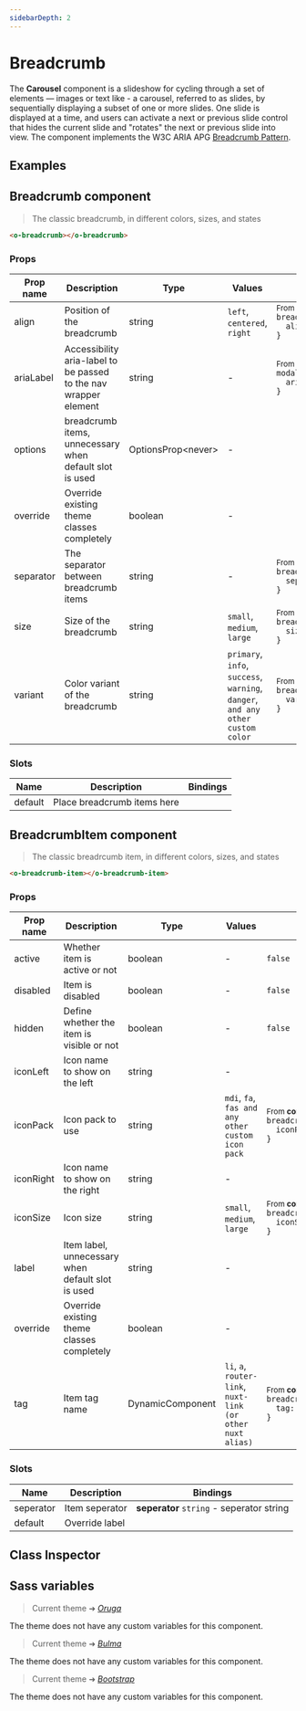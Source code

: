 ```yaml
---
sidebarDepth: 2
---
```


# Breadcrumb

<section class="odocs-head">

The **Carousel** component is a slideshow for cycling through a set of elements — images or text like - a carousel, referred to as slides, by sequentially displaying a subset of one or more slides.
One slide is displayed at a time, and users can activate a next or previous slide control that hides the current slide and "rotates" the next or previous slide into view.
The component implements the W3C ARIA APG [Breadcrumb Pattern](https://www.w3.org/WAI/ARIA/apg/patterns/breadcrumb/).

</section>

<section class="odocs-examples">

## Examples

<example-breadcrumb />

</section>

<section class="odocs-specs">

## Breadcrumb component

> The classic breadcrumb, in different colors, sizes, and states

```html
<o-breadcrumb></o-breadcrumb>
```

### Props

| Prop name | Description                                                      | Type                     | Values                                                                          | Default                                                                                                                                                   |
| --------- | ---------------------------------------------------------------- | ------------------------ | ------------------------------------------------------------------------------- | --------------------------------------------------------------------------------------------------------------------------------------------------------- |
| align     | Position of the breadcrumb                                       | string                   | `left`, `centered`, `right`                                                     | <div><small>From <b>config</b>:</small></div><code style='white-space: nowrap; padding: 0;'>breadcrumb: {<br>&nbsp;&nbsp;align: "left"<br>}</code>        |
| ariaLabel | Accessibility aria-label to be passed to the nav wrapper element | string                   | -                                                                               | <div><small>From <b>config</b>:</small></div><code style='white-space: nowrap; padding: 0;'>modal: {<br>&nbsp;&nbsp;ariaLabel: "breadcrumb"<br>}</code>   |
| options   | breadcrumb items, unnecessary when default slot is used          | OptionsProp&lt;never&gt; | -                                                                               |                                                                                                                                                           |
| override  | Override existing theme classes completely                       | boolean                  | -                                                                               |                                                                                                                                                           |
| separator | The separator between breadcrumb items                           | string                   | -                                                                               | <div><small>From <b>config</b>:</small></div><code style='white-space: nowrap; padding: 0;'>breadcrumb: {<br>&nbsp;&nbsp;separator: undefined<br>}</code> |
| size      | Size of the breadcrumb                                           | string                   | `small`, `medium`, `large`                                                      | <div><small>From <b>config</b>:</small></div><code style='white-space: nowrap; padding: 0;'>breadcrumb: {<br>&nbsp;&nbsp;size: "small"<br>}</code>        |
| variant   | Color variant of the breadcrumb                                  | string                   | `primary`, `info`, `success`, `warning`, `danger`, `and any other custom color` | <div><small>From <b>config</b>:</small></div><code style='white-space: nowrap; padding: 0;'>breadcrumb: {<br>&nbsp;&nbsp;variant: "primary"<br>}</code>   |

### Slots

| Name    | Description                 | Bindings |
| ------- | --------------------------- | -------- |
| default | Place breadcrumb items here |          |

</section>

<section class="odocs-specs">

## BreadcrumbItem component

> The classic breadrcumb item, in different colors, sizes, and states

```html
<o-breadcrumb-item></o-breadcrumb-item>
```

### Props

| Prop name | Description                                       | Type             | Values                                                      | Default                                                                                                                                                  |
| --------- | ------------------------------------------------- | ---------------- | ----------------------------------------------------------- | -------------------------------------------------------------------------------------------------------------------------------------------------------- |
| active    | Whether item is active or not                     | boolean          | -                                                           | <code style='white-space: nowrap; padding: 0;'>false</code>                                                                                              |
| disabled  | Item is disabled                                  | boolean          | -                                                           | <code style='white-space: nowrap; padding: 0;'>false</code>                                                                                              |
| hidden    | Define whether the item is visible or not         | boolean          | -                                                           | <code style='white-space: nowrap; padding: 0;'>false</code>                                                                                              |
| iconLeft  | Icon name to show on the left                     | string           | -                                                           |                                                                                                                                                          |
| iconPack  | Icon pack to use                                  | string           | `mdi`, `fa`, `fas and any other custom icon pack`           | <div><small>From <b>config</b>:</small></div><code style='white-space: nowrap; padding: 0;'>breadcrumb: {<br>&nbsp;&nbsp;iconPack: undefined<br>}</code> |
| iconRight | Icon name to show on the right                    | string           | -                                                           |                                                                                                                                                          |
| iconSize  | Icon size                                         | string           | `small`, `medium`, `large`                                  | <div><small>From <b>config</b>:</small></div><code style='white-space: nowrap; padding: 0;'>breadcrumb: {<br>&nbsp;&nbsp;iconSize: undefined<br>}</code> |
| label     | Item label, unnecessary when default slot is used | string           | -                                                           |                                                                                                                                                          |
| override  | Override existing theme classes completely        | boolean          | -                                                           |                                                                                                                                                          |
| tag       | Item tag name                                     | DynamicComponent | `li`, `a`, `router-link`, `nuxt-link (or other nuxt alias)` | <div><small>From <b>config</b>:</small></div><code style='white-space: nowrap; padding: 0;'>breadcrumb: {<br>&nbsp;&nbsp;tag: "span"<br>}</code>         |

### Slots

| Name      | Description    | Bindings                                  |
| --------- | -------------- | ----------------------------------------- |
| seperator | Item seperator | **seperator** `string` - seperator string |
| default   | Override label |                                           |

</section>

<section class="odocs-classes">

## Class Inspector

<inspector-breadcrumb-viewer />

</section>

<section class="odocs-style">

## Sass variables

<div class="theme-oruga">

> Current theme ➜ _[Oruga](https://github.com/oruga-ui/theme-oruga)_

<p>The theme does not have any custom variables for this component.</p>
</div>
<div class="theme-bulma">

> Current theme ➜ _[Bulma](https://github.com/oruga-ui/theme-bulma)_

<p>The theme does not have any custom variables for this component.</p>
</div>
<div class="theme-bootstrap">

> Current theme ➜ _[Bootstrap](https://github.com/oruga-ui/theme-bootstrap)_

<p>The theme does not have any custom variables for this component.</p>
</div>

</section>

